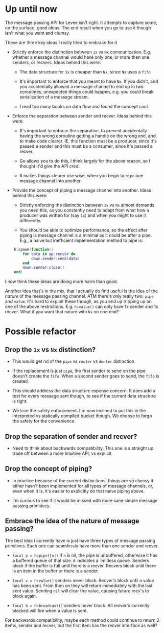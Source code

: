 
# Up until now

The message passing API for Levee isn't right. It attempts to capture some, on
the surface, good ideas. The end result when you go to use it though isn't what
you want and clumsy.

These are three key ideas I really tried to embrace for it

- Strictly enforce the distinction between `1x` vs `Nx` communication. E.g.
  whether a message channel would have only one, or more then one senders, or
  recvers. Ideas behind this were:

  - The data structure for `1x` is cheaper than `Nx`, since `Nx` uses a
    `fifo`

  - It's important to enforce that you meant to have `Nx`. If you didn't,
    and you accidentally allowed a message channel to end up in two coroutines,
    unexpected things could happen, e.g. you could break serialization of a
    message stream.

  - I read too many books on data flow and found the concept cool.

- Enforce the separation between sender and recver. Ideas behind this were:

  - It's important to enforce the separation, to prevent accidentally having
    the wrong coroutine getting a handle on the wrong end, and to make code
    clearer. IE, this function must be a producer, since it's passed a sender
    and this must be a consumer, since it's passed a recver.

  - Go allows you to do this, I think largely for the above reason, so I
    thought it'd give the API *cred*.

  - It makes things clearer use wise, when you begin to `pipe` one message
    channel into another.

- Provide the concept of piping a message channel into another. Ideas behind
  this were:

  - Strictly enforcing the distinction between `1x` vs `Nx` almost demands you
    need this, as you constantly need to adapt from what how a producer was
    written for (say `1x`) and when you might to use it differently.

  - You should be able to optimize performance, so the effect after piping is
    message channel is a minimal as it could be after a pipe. E.g., a naive
    but inefficient implementation method to pipe is:

```lua
    h:spawn(function()
        for data in up.recver do
            down.sender:send(data)
        end
        down.sender:close()
    end)
```

I now think these ideas are doing more harm than good.

Another idea that's in the mix, that I actually do find useful is the idea of
the *nature* of the message passing channel. ATM there's only really two:
`pipe` and `value`. It's hard to exploit these though, as you end up tripping
up on one of the above restrictions. E.g. `h:value()` can only have 1x sender
and 1x recver. What if you want that nature with `Nx` on one end?

# Possible refactor

## Drop the `1x` vs `Nx` distinction?

- This would get rid of the `pipe` vs `router` vs `dealer` distinction.

- If the replacement is just `pipe`, the first sender to send on the pipe
  doesn't create the `fifo`. When a second sender goes to send, the `fifo` is
  created.

- This should address the data structure expense concern. It does add a test
  for every message sent though, to see if the current data structure is right.

- We lose the safety enforcement. I'm now inclined to put this in the
  interpreted vs statically compiled bucket though. We choose to forgo the
  safety for the convenience.

## Drop the separation of sender and recver?

- Need to think about backwards compatibility. This one is a straight up trade
  off between a more intuitive API, vs explicit.

## Drop the concept of piping?

- In practice because of the current distinctions, things are so clumsy it
  either hasn't been implemented for all types of message channels, or, even
  when it is, it's easier to explicitly do that naive piping above.

- I'm curious to see if it would be missed with more sane simple message
  passing primitives.

## Embrace the idea of the nature of message passing?

The best idea I currently have is just have three types of message passing
primitives. Each one can seamlessly have more than one sender and recver.

- `local p = h:pipe([n])` if `n` is nil, the pipe is unbuffered, otherwise it has a
  buffered queue of that size. `0` indicates a limitless queue. Senders block
  if the buffer is full until there is a recver. Recvers block until there is
  an item in the buffer or there is a sender.

- `local v = h:value()` senders never block. Recver's block until a value has been sent.
  From then on they will return immediately with the last sent value. Sending
  `nil` will clear the value, causing future recv's to block again.

- `local b = h:broadcast()` senders never block. All recver's currently blocked
  will fire when a value is sent.

For backwards compatibility, maybe each method could continue to return 2
items, sender and recver, but the first item has the recver interface as well?
